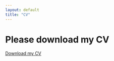 ```yaml
---
layout: default
title: "CV" 
---
```


# Please download my CV

[Download my CV](./assets/CV_MichaelBieri.pdf)
